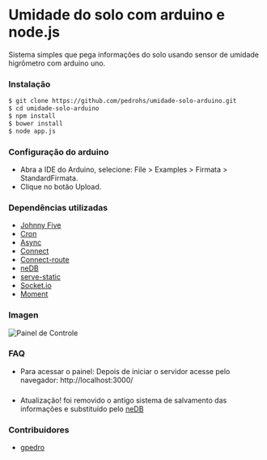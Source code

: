 # Umidade do solo com arduino e node.js
Sistema simples que pega informações do solo usando sensor de umidade higrômetro com arduino uno.

### Instalação

```bash
$ git clone https://github.com/pedrohs/umidade-solo-arduino.git
$ cd umidade-solo-arduino
$ npm install
$ bower install
$ node app.js
```
### Configuração do arduino

- Abra a IDE do Arduino, selecione: File > Examples > Firmata > StandardFirmata.
- Clique no botão Upload.

### Dependências utilizadas
* [Johnny Five](https://github.com/rwaldron/johnny-five)
* [Cron](https://github.com/ncb000gt/node-cron)
* [Async](https://github.com/caolan/async)
* [Connect](https://github.com/senchalabs/connect)
* [Connect-route](https://github.com/baryshev/connect-route)
* [neDB](https://github.com/louischatriot/nedb)
* [serve-static](https://github.com/expressjs/serve-static)
* [Socket.io](https://github.com/Automattic/socket.io)
* [Moment](https://github.com/moment/moment)

### Imagen
![Painel de Controle](http://oi62.tinypic.com/16hnh8x.jpg)

### FAQ
* Para acessar o painel:
  Depois de iniciar o servidor acesse pelo navegador: http://localhost:3000/

###
* Atualização! foi removido o antigo sistema de salvamento das informações e substituído pelo [neDB](https://github.com/louischatriot/nedb)

### Contribuidores
* [gpedro](https://github.com/gpedro)
